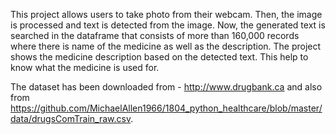 This project allows users to take photo from their webcam. Then, the image is processed and text is detected from the image. Now, the generated text is searched in the dataframe that consists of more than 160,000 records where there is name of the medicine as well as the description. The project shows the medicine description based on the detected text. This help to know what the medicine is used for.

The dataset has been downloaded from - http://www.drugbank.ca and also from https://github.com/MichaelAllen1966/1804_python_healthcare/blob/master/data/drugsComTrain_raw.csv.
